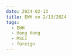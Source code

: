 ```yaml
---
date: 2024-02-13
title: EWH on 2/13/2024
tags: 
  - EWH
  - Hong Kong
  - MSCI
  - foreign
---
```

<div class="post">
<snapshot-grid 
    :reports="['2024/02/12/CTA/EWH', '2024/02/13/CTA/EWH', '2024/02/13/MTP/EWH']"
    chart="2024/02/13/Chart/EWH"
/>
<p>

</p>
<p>

</p>
</div>